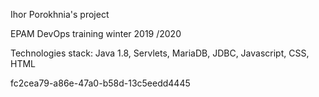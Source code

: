Ihor Porokhnia's project


EPAM DevOps  training winter 2019 /2020

Technologies stack: Java 1.8, Servlets, MariaDB, JDBC, Javascript, CSS, HTML

fc2cea79-a86e-47a0-b58d-13c5eedd4445
